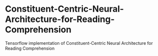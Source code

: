 # Constituent-Centric-Neural-Architecture-for-Reading-Comprehension
Tensorflow implementation of Constituent-Centric Neural Architecture for Reading Comprehension

